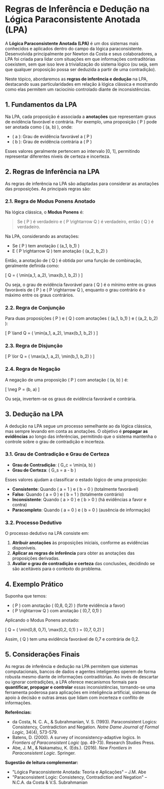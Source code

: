 # Regras de Inferência e Dedução na Lógica Paraconsistente Anotada (LPA)

A **Lógica Paraconsistente Anotada (LPA)** é um dos sistemas mais conhecidos e aplicados dentro do campo da lógica paraconsistente. Desenvolvida principalmente por Newton da Costa e seus colaboradores, a LPA foi criada para lidar com situações em que informações contraditórias coexistem, sem que isso leve à trivialização do sistema lógico (ou seja, sem que qualquer proposição possa ser deduzida a partir de uma contradição).

Neste tópico, abordaremos as **regras de inferência e dedução** na LPA, destacando suas particularidades em relação à lógica clássica e mostrando como elas permitem um raciocínio controlado diante de inconsistências.



## 1. Fundamentos da LPA

Na LPA, cada proposição é associada a **anotações** que representam graus de evidência favorável e contrária. Por exemplo, uma proposição \( P \) pode ser anotada como \( (a, b) \), onde:

- \( a \): Grau de evidência favorável a \( P \)
- \( b \): Grau de evidência contrária a \( P \)

Esses valores geralmente pertencem ao intervalo [0, 1], permitindo representar diferentes níveis de certeza e incerteza.



## 2. Regras de Inferência na LPA

As regras de inferência na LPA são adaptadas para considerar as anotações das proposições. As principais regras são:

### 2.1. Regra de Modus Ponens Anotado

Na lógica clássica, o **Modus Ponens** é:

> Se \( P \) é verdadeiro e \( P \rightarrow Q \) é verdadeiro, então \( Q \) é verdadeiro.

Na LPA, considerando as anotações:

- Se \( P \) tem anotação \( (a_1, b_1) \)
- E \( P \rightarrow Q \) tem anotação \( (a_2, b_2) \)

Então, a anotação de \( Q \) é obtida por uma função de combinação, geralmente definida como:

\[
Q = ( \min(a_1, a_2), \max(b_1, b_2) )
\]

Ou seja, o grau de evidência favorável para \( Q \) é o mínimo entre os graus favoráveis de \( P \) e \( P \rightarrow Q \), enquanto o grau contrário é o máximo entre os graus contrários.

### 2.2. Regra de Conjunção

Para duas proposições \( P \) e \( Q \) com anotações \( (a_1, b_1) \) e \( (a_2, b_2) \):

\[
P \land Q = ( \min(a_1, a_2), \max(b_1, b_2) )
\]

### 2.3. Regra de Disjunção

\[
P \lor Q = ( \max(a_1, a_2), \min(b_1, b_2) )
\]

### 2.4. Regra de Negação

A negação de uma proposição \( P \) com anotação \( (a, b) \) é:

\[
\neg P = (b, a)
\]

Ou seja, invertem-se os graus de evidência favorável e contrária.



## 3. Dedução na LPA

A dedução na LPA segue um processo semelhante ao da lógica clássica, mas sempre levando em conta as anotações. O objetivo é **propagar as evidências** ao longo das inferências, permitindo que o sistema mantenha o controle sobre o grau de contradição e incerteza.

### 3.1. Grau de Contradição e Grau de Certeza

- **Grau de Contradição**: \( G_c = \min(a, b) \)
- **Grau de Certeza**: \( G_s = a - b \)

Esses valores ajudam a classificar o estado lógico de uma proposição:

- **Consistente**: Quando \( a = 1 \) e \( b = 0 \) (totalmente favorável)
- **Falso**: Quando \( a = 0 \) e \( b = 1 \) (totalmente contrário)
- **Inconsistente**: Quando \( a > 0 \) e \( b > 0 \) (há evidências a favor e contra)
- **Paracompleto**: Quando \( a = 0 \) e \( b = 0 \) (ausência de informação)

### 3.2. Processo Dedutivo

O processo dedutivo na LPA consiste em:

1. **Atribuir anotações** às proposições iniciais, conforme as evidências disponíveis.
2. **Aplicar as regras de inferência** para obter as anotações das proposições derivadas.
3. **Avaliar o grau de contradição e certeza** das conclusões, decidindo se são aceitáveis para o contexto do problema.



## 4. Exemplo Prático

Suponha que temos:

- \( P \) com anotação \( (0,8, 0,2) \) (forte evidência a favor)
- \( P \rightarrow Q \) com anotação \( (0,7, 0,1) \)

Aplicando o Modus Ponens anotado:

\[
Q = ( \min(0,8, 0,7), \max(0,2, 0,1) ) = (0,7, 0,2)
\]

Assim, \( Q \) tem uma evidência favorável de 0,7 e contrária de 0,2.



## 5. Considerações Finais

As regras de inferência e dedução na LPA permitem que sistemas computacionais, bancos de dados e agentes inteligentes operem de forma robusta mesmo diante de informações contraditórias. Ao invés de descartar ou ignorar contradições, a LPA oferece mecanismos formais para **quantificar, propagar e controlar** essas inconsistências, tornando-se uma ferramenta poderosa para aplicações em inteligência artificial, sistemas de apoio à decisão e outras áreas que lidam com incerteza e conflito de informações.



**Referências:**

- da Costa, N. C. A., & Subrahmanian, V. S. (1993). Paraconsistent Logics: Consistency, Contradiction and Negation. *Notre Dame Journal of Formal Logic*, 34(4), 573-579.
- Batens, D. (2000). A survey of inconsistency-adaptive logics. In *Frontiers of Paraconsistent Logic* (pp. 49-73). Research Studies Press.
- Abe, J. M., & Nakamatsu, K. (Eds.). (2016). *New Frontiers in Paraconsistent Logic*. Springer.



**Sugestão de leitura complementar:**  
- "Lógica Paraconsistente Anotada: Teoria e Aplicações" – J.M. Abe  
- "Paraconsistent Logic: Consistency, Contradiction and Negation" – N.C.A. da Costa & V.S. Subrahmanian